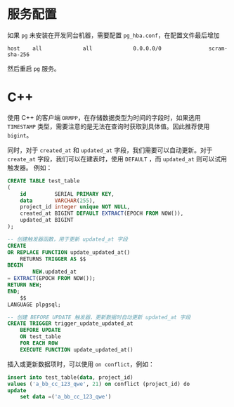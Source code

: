 # 服务配置

如果 `pg` 未安装在开发同台机器，需要配置 `pg_hba.conf`，在配置文件最后增加

```
host    all             all             0.0.0.0/0               scram-sha-256
```

然后重启 `pg` 服务。

# C++

使用 C++ 的客户端 `ORMPP`，在存储数据类型为时间的字段时，如果选用 `TIMESTAMP`
类型，需要注意的是无法在查询时获取到具体值。因此推荐使用 `bigint`。

同时，对于 `created_at` 和 `updated_at` 字段，我们需要可以自动更新。对于 `create_at` 字段，我们可以在建表时，使用 `DEFAULT`
，而 `updated_at` 则可以试用触发器。
例如：

```sql
CREATE TABLE test_table
(
    id         SERIAL PRIMARY KEY,
    data       VARCHAR(255),
    project_id integer unique NOT NULL,
    created_at BIGINT DEFAULT EXTRACT(EPOCH FROM NOW()),
    updated_at BIGINT
);

-- 创建触发器函数，用于更新 updated_at 字段
CREATE
OR REPLACE FUNCTION update_updated_at()
    RETURNS TRIGGER AS $$
BEGIN
        NEW.updated_at
= EXTRACT(EPOCH FROM NOW());
RETURN NEW;
END;
    $$
LANGUAGE plpgsql;

-- 创建 BEFORE UPDATE 触发器，更新数据时自动更新 updated_at 字段
CREATE TRIGGER trigger_update_updated_at
    BEFORE UPDATE
    ON test_table
    FOR EACH ROW
    EXECUTE FUNCTION update_updated_at()
```

插入或更新数据项时，可以使用 `on conflict`，例如：

```sql
insert into test_table(data, project_id)
values ('a_bb_cc_123_qwe', 21) on conflict (project_id) do
update
    set data =('a_bb_cc_123_qwe')
```
